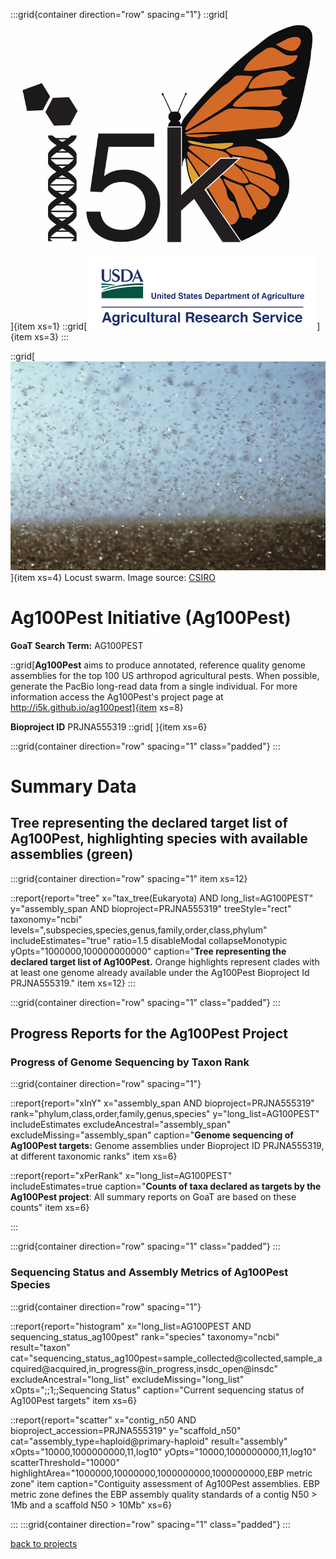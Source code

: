 :::grid{container direction="row" spacing="1"}
::grid[![GoaT](/static/images/i5k.png)]{item xs=1}
::grid[![GoaT](/static/images/USDA.png)]{item xs=3}
:::

::grid[![GoaT](/static/images/CSIRO_ScienceImage_7007_Plague_locusts_on_the_move.jpeg)]{item xs=4} 
Locust swarm. Image source: [CSIRO](http://www.scienceimage.csiro.au/image/7007)



# Ag100Pest Initiative (Ag100Pest)

**GoaT Search Term:** AG100PEST

::grid[**Ag100Pest** aims to produce annotated, reference quality genome assemblies for the top 100 US arthropod agricultural pests. When possible, generate the PacBio long-read data from a single individual. For more information access the Ag100Pest's project page at http://i5k.github.io/ag100pest]{item xs=8}

**Bioproject ID** PRJNA555319
::grid[ ]{item xs=6}

:::grid{container direction="row" spacing="1" class="padded"}
:::

# Summary Data

## Tree representing the declared target list of Ag100Pest, highlighting species with available assemblies (green)

:::grid{container direction="row" spacing="1" item xs=12}


::report{report="tree" x="tax_tree(Eukaryota) AND long_list=AG100PEST" y="assembly_span AND bioproject=PRJNA555319" treeStyle="rect" taxonomy="ncbi" levels=",subspecies,species,genus,family,order,class,phylum" includeEstimates="true" ratio=1.5 disableModal collapseMonotypic yOpts="1000000,100000000000" caption="**Tree representing the declared target list of Ag100Pest.** Orange highlights represent clades with at least one genome already available under the Ag100Pest Bioproject Id PRJNA555319." item xs=12}
:::

:::grid{container direction="row" spacing="1" class="padded"}
:::

## Progress Reports for the Ag100Pest Project

### Progress of Genome Sequencing by Taxon Rank

:::grid{container direction="row" spacing="1"}

::report{report="xInY" x="assembly_span AND bioproject=PRJNA555319" rank="phylum,class,order,family,genus,species" y="long_list=AG100PEST" includeEstimates excludeAncestral="assembly_span" excludeMissing="assembly_span" caption="**Genome sequencing of Ag100Pest targets:** Genome assemblies under Bioproject ID PRJNA555319, at different taxonomic ranks" item xs=6}

::report{report="xPerRank" x="long_list=AG100PEST" includeEstimates=true caption="**Counts of taxa declared as targets by the Ag100Pest project**: All summary reports on GoaT are based on these counts" item xs=6}

:::

:::grid{container direction="row" spacing="1" class="padded"}
:::

### Sequencing Status and Assembly Metrics of Ag100Pest Species

:::grid{container direction="row" spacing="1"}

::report{report="histogram" x="long_list=AG100PEST AND sequencing_status_ag100pest" rank="species" taxonomy="ncbi" result="taxon" cat="sequencing_status_ag100pest=sample_collected@collected,sample_acquired@acquired,in_progress@in_progress,insdc_open@insdc" excludeAncestral="long_list" excludeMissing="long_list" xOpts=";;1;;Sequencing Status" caption="Current sequencing status of Ag100Pest targets" item xs=6}

::report{report="scatter" x="contig_n50 AND bioproject_accession=PRJNA555319" y="scaffold_n50" cat="assembly_type=haploid@primary-haploid" result="assembly" xOpts="10000,1000000000,11,log10" yOpts="10000,1000000000,11,log10" scatterThreshold="10000" highlightArea="1000000,10000000,1000000000,1000000000,EBP metric zone" item caption="Contiguity assessment of Ag100Pest assemblies. EBP metric zone defines the EBP assembly quality standards of a contig N50 > 1Mb and a scaffold N50 > 10Mb" xs=6}

:::
:::grid{container direction="row" spacing="1" class="padded"}
:::

[back to projects](/projects)
